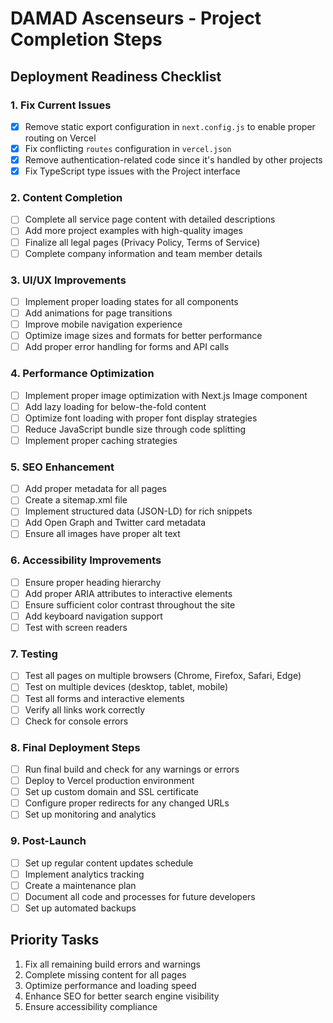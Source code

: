 # DAMAD Ascenseurs - Project Completion Steps

## Deployment Readiness Checklist

### 1. Fix Current Issues
- [x] Remove static export configuration in `next.config.js` to enable proper routing on Vercel
- [x] Fix conflicting `routes` configuration in `vercel.json`
- [x] Remove authentication-related code since it's handled by other projects
- [x] Fix TypeScript type issues with the Project interface

### 2. Content Completion
- [ ] Complete all service page content with detailed descriptions
- [ ] Add more project examples with high-quality images
- [ ] Finalize all legal pages (Privacy Policy, Terms of Service)
- [ ] Complete company information and team member details

### 3. UI/UX Improvements
- [ ] Implement proper loading states for all components
- [ ] Add animations for page transitions
- [ ] Improve mobile navigation experience
- [ ] Optimize image sizes and formats for better performance
- [ ] Add proper error handling for forms and API calls

### 4. Performance Optimization
- [ ] Implement proper image optimization with Next.js Image component
- [ ] Add lazy loading for below-the-fold content
- [ ] Optimize font loading with proper font display strategies
- [ ] Reduce JavaScript bundle size through code splitting
- [ ] Implement proper caching strategies

### 5. SEO Enhancement
- [ ] Add proper metadata for all pages
- [ ] Create a sitemap.xml file
- [ ] Implement structured data (JSON-LD) for rich snippets
- [ ] Add Open Graph and Twitter card metadata
- [ ] Ensure all images have proper alt text

### 6. Accessibility Improvements
- [ ] Ensure proper heading hierarchy
- [ ] Add proper ARIA attributes to interactive elements
- [ ] Ensure sufficient color contrast throughout the site
- [ ] Add keyboard navigation support
- [ ] Test with screen readers

### 7. Testing
- [ ] Test all pages on multiple browsers (Chrome, Firefox, Safari, Edge)
- [ ] Test on multiple devices (desktop, tablet, mobile)
- [ ] Test all forms and interactive elements
- [ ] Verify all links work correctly
- [ ] Check for console errors

### 8. Final Deployment Steps
- [ ] Run final build and check for any warnings or errors
- [ ] Deploy to Vercel production environment
- [ ] Set up custom domain and SSL certificate
- [ ] Configure proper redirects for any changed URLs
- [ ] Set up monitoring and analytics

### 9. Post-Launch
- [ ] Set up regular content updates schedule
- [ ] Implement analytics tracking
- [ ] Create a maintenance plan
- [ ] Document all code and processes for future developers
- [ ] Set up automated backups

## Priority Tasks
1. Fix all remaining build errors and warnings
2. Complete missing content for all pages
3. Optimize performance and loading speed
4. Enhance SEO for better search engine visibility
5. Ensure accessibility compliance

